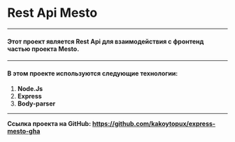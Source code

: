 # Rest Api Mesto
-----
#### Этот проект является Rest Api для взаимодействия с фронтенд частью проекта Mesto.
-----
#### В этом проекте используются следующие технологии: 
1. **Node.Js**
2. **Express**
3. **Body-parser**
-----

**Ссылка проекта на GitHub: https://github.com/kakoytopux/express-mesto-gha**
